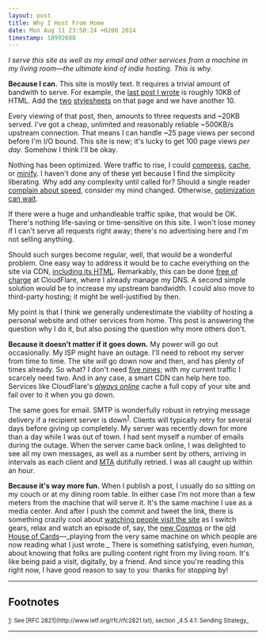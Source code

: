 ```yaml
---
layout: post
title: Why I Host From Home
date: Mon Aug 11 23:50:24 +0200 2014
timestamp: 18992688
---
```


_I serve this site as well as my email and other services from a machine in my living room—the ultimate kind of indie hosting. This is why._

**Because I can.** This site is mostly text. It requires a trivial amount of bandwith to serve. For example, the [last post I wrote](/posts/revolution/) is roughly 10KB of HTML. Add the [two](/css/style.css) [stylesheets](/css/darcula.css) on that page and we have another 10.

Every viewing of that post, then, amounts to three requests and ~20KB served. I've got a cheap, unlimited and reasonably reliable ~500KB/s upstream connection. That means I can handle ~25 page views per second before I'm I/O bound. This site is new; it's lucky to get 100 page views _per day_. Somehow I think I'll be okay.

Nothing has been optimized. Were traffic to rise, I could [compress](https://en.wikipedia.org/wiki/HTTP_compression), [cache](https://en.wikipedia.org/wiki/Content_delivery_network), or [minify](https://en.wikipedia.org/wiki/Minification_programming). I haven't done any of these yet because I find the simplicity liberating. Why add any complexity until called for? Should a single reader [complain about speed](mailto:chris@beams.io), consider my mind changed. Otherwise, [optimization can wait](https://en.wikipedia.org/wiki/Program_optimization#When_to_optimize).

If there were a huge and unhandleable traffic spike, that would be OK. There's nothing life-saving or time-sensitive on this site. I won't lose money if I can't serve all requests right away; there's no advertising here and I'm not selling anything.

Should such surges become regular, well, that would be a wonderful problem. One easy way to address it would be to cache everything on the site via CDN, [including its HTML](http://blog.cloudflare.com/introducing-pagerules-advanced-caching). Remarkably, this can be done [free of charge](https://www.cloudflare.com/plans) at CloudFlare, where I already manage my DNS. A second simple solution would be to increase my upstream bandwidth. I could also move to third-party hosting; it might be well-justified by then.

My point is that I think we generally underestimate the viability of hosting a personal website and other services from home. This post is answering the question why I do it, but also posing the question why more others don't.

**Because it doesn't matter if it goes down.** My power will go out occasionally. My ISP might have an outage. I'll need to reboot my server from time to time. The site _will_ go down now and then, and has plenty of times already. So what? I don't need [five nines](https://en.wikipedia.org/wiki/High_availability#Percentage_calculation); with my current traffic I scarcely need two. And in any case, a smart CDN can help here too. Services like CloudFlare's [_always online_](https://www.cloudflare.com/always-online) cache a full copy of your site and fail over to it when you go down.

The same goes for email. SMTP is wonderfully robust in retrying message delivery if a recipient server is down<sup><a name="ref-smtp" href="#fn-smtp">1</a></sup>. Clients will typically  retry for several days before giving up completely. My server was recently down for more than a day while I was out of town. I had sent myself a number of emails during the outage. When the server came back online, I was delighted to see all my own messages, as well as a number sent by others, arriving in intervals as each client and [MTA](https://en.wikipedia.org/wiki/Message_transfer_agent) dutifully retried. I was all caught up within an hour.

**Because it's way more fun.** When I publish a post, I usually do so sitting on my couch or at my dining room table. In either case I'm not more than a few meters from the machine that will serve it. It's the same machine I use as a media center. And after I push the commit and tweet the link, there is something crazily cool about [watching people visit the site](http://vimeo.com/34909373) as I switch gears, relax and watch an episode of, say, the [new Cosmos](https://en.wikipedia.org/wiki/Cosmos%3A_A_Spacetime_Odyssey) or the [old House of Cards](https://en.wikipedia.org/wiki/House_of_Cards_(UK_TV_series))—_playing from the very same machine on which people are now reading what I just wrote._ There is something satisfying, even _human_, about knowing that folks are pulling content right from my living room. It's like being paid a visit, digitally, by a friend. And since you're reading this right now, I have good reason to say to you: thanks for stopping by!

----

## Footnotes

<small>
<a href="#ref-smtp" name="fn-smtp">1</a>: See [RFC 2821](http://www.ietf.org/rfc/rfc2821.txt), section _4.5.4.1: Sending Strategy_
</small>

----
